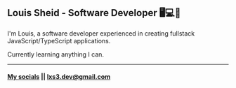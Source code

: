 ## Louis Sheid - Software Developer 🖥️💻📱

I'm Louis, a software developer experienced in creating fullstack JavaScript/TypeScript applications.

Currently learning anything I can.

<hr>
  
#### <a href='https://linktr.ee/louisxsheid' target=”_blank”>My socials</a> || lxs3.dev@gmail.com
